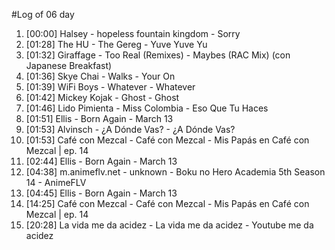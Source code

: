 #Log of 06 day

1. [00:00] Halsey - hopeless fountain kingdom - Sorry
1. [01:28] The HU - The Gereg - Yuve Yuve Yu
1. [01:32] Giraffage - Too Real (Remixes) - Maybes (RAC Mix) (con Japanese Breakfast)
1. [01:36] Skye Chai - Walks - Your On
1. [01:39] WiFi Boys - Whatever - Whatever
1. [01:42] Mickey Kojak - Ghost - Ghost
1. [01:46] Lido Pimienta - Miss Colombia - Eso Que Tu Haces
1. [01:51] Ellis - Born Again - March 13
1. [01:53] Alvinsch - ¿A Dónde Vas? - ¿A Dónde Vas?
1. [01:53] Café con Mezcal - Café con Mezcal - Mis Papás en Café con Mezcal | ep. 14
1. [02:44] Ellis - Born Again - March 13
1. [04:38] m.animeflv.net - unknown - Boku no Hero Academia 5th Season 14 - AnimeFLV
1. [04:45] Ellis - Born Again - March 13
1. [14:25] Café con Mezcal - Café con Mezcal - Mis Papás en Café con Mezcal | ep. 14
1. [20:28] La vida me da acidez - La vida me da acidez - Youtube me da acidez
